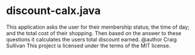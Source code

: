 # discount-calx.java
This application asks the user for their membership status; the time of day; and the total cost of their shopping. 
Then based on the answer to these questions it calculates the users total discount earned. 
@author Craig Sullivan
This project is licensed under the terms of the MIT license.
